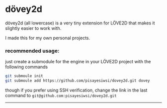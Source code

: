 # dövey2d
dövey2d (all lowercase) is a very tiny extension for LÖVE2D that makes it slightly easier to work with.

I made this for my own personal projects.

### recommended usage:
just create a submodule for the engine in your LÖVE2D project with the following commands
```sh
git submoule init
git submoule add https://github.com/pisayesiwsi/dovey2d.git dovey
```
though if you prefer using SSH verification, change the link in the last command to `git@github.com:pisayesiwsi/dovey2d.git`

---